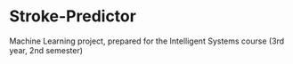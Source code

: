 # Stroke-Predictor

Machine Learning project, prepared for the Intelligent Systems course (3rd year, 2nd semester)
